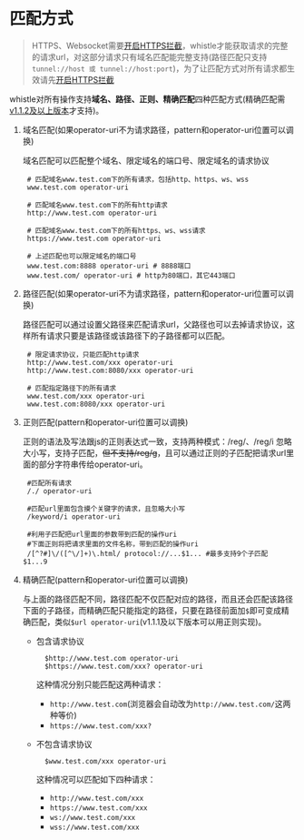 # 匹配方式

> HTTPS、Websocket需要[开启HTTPS拦截](webui/https.html)，whistle才能获取请求的完整的请求url，对这部分请求只有域名匹配能完整支持(路径匹配只支持`tunnel://host 或 tunnel://host:port`)，为了让匹配方式对所有请求都生效请先[开启HTTPS拦截](webui/https.html)

whistle对所有操作支持**域名、路径、正则、精确匹配**四种匹配方式(精确匹配需[v1.1.2及以上版本](https://github.com/avwo/whistle/blob/master/CHANGELOG.md#v112)才支持)。

1. 域名匹配(如果operator-uri不为请求路径，pattern和operator-uri位置可以调换)

	域名匹配可以匹配整个域名、限定域名的端口号、限定域名的请求协议

		# 匹配域名www.test.com下的所有请求，包括http、https、ws、wss
		www.test.com operator-uri

		# 匹配域名www.test.com下的所有http请求
		http://www.test.com operator-uri

		# 匹配域名www.test.com下的所有https、ws、wss请求
		https://www.test.com operator-uri
		
		# 上述匹配也可以限定域名的端口号
		www.test.com:8888 operator-uri # 8888端口
		www.test.com/ operator-uri # http为80端口，其它443端口
		
2. 路径匹配(如果operator-uri不为请求路径，pattern和operator-uri位置可以调换)

	路径匹配可以通过设置父路径来匹配请求url，父路径也可以去掉请求协议，这样所有请求只要是该路径或该路径下的子路径都可以匹配。
	
		# 限定请求协议，只能匹配http请求
		http://www.test.com/xxx operator-uri
		http://www.test.com:8080/xxx operator-uri
		
		# 匹配指定路径下的所有请求
		www.test.com/xxx operator-uri
		www.test.com:8080/xxx operator-uri
		
3. 正则匹配(pattern和operator-uri位置可以调换)

	正则的语法及写法跟js的正则表达式一致，支持两种模式：/reg/、/reg/i 忽略大小写，支持子匹配，<del>但不支持/reg/g</del>，且可以通过正则的子匹配把请求url里面的部分字符串传给operator-uri。
		
		#匹配所有请求
		/./ operator-uri

		#匹配url里面包含摸个关键字的请求，且忽略大小写
		/keyword/i operator-uri

		#利用子匹配把url里面的参数带到匹配的操作uri
		#下面正则将把请求里面的文件名称，带到匹配的操作uri
		/[^?#]\/([^\/]+)\.html/ protocol://...$1... #最多支持9个子匹配 $1...9

4. 精确匹配(pattern和operator-uri位置可以调换)

	与上面的路径匹配不同，路径匹配不仅匹配对应的路径，而且还会匹配该路径下面的子路径，而精确匹配只能指定的路径，只要在路径前面加`$`即可变成精确匹配，类似`$url operator-uri`(v1.1.1及以下版本可以用正则实现)。

	- 包含请求协议
	
			$http://www.test.com operator-uri
			$https://www.test.com/xxx? operator-uri

		这种情况分别只能匹配这两种请求：
		
		- `http://www.test.com`(浏览器会自动改为`http://www.test.com/`这两种等价)
		- `https://www.test.com/xxx?`

	- 不包含请求协议

			$www.test.com/xxx operator-uri

		这种情况可以匹配如下四种请求：
		
		- `http://www.test.com/xxx`
		- `https://www.test.com/xxx`
		- `ws://www.test.com/xxx`
		- `wss://www.test.com/xxx`